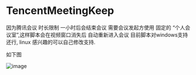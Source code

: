 # TencentMeetingKeep
因为腾讯会议 时长限制 一小时后会结束会议
需要会议发起方使用 固定的 “个人会议室”,这样脚本会在视频窗口消失后 自动重新进入会议
目前脚本对windows支持还行, linux 感兴趣的可以自己修改支持.

如下图 

![image](https://github.com/congyong/TencentMeetingKeep/assets/32157609/2e7c4f88-ec69-4096-8684-3492d68b228e)
